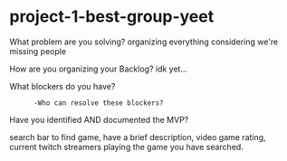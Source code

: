 # project-1-best-group-yeet

What problem are you solving?
organizing everything considering we're missing people

How are you organizing your Backlog?
idk yet...

What blockers do you have?


          -Who can resolve these blockers?
          

Have you identified AND documented the MVP?

search bar to find game, have a brief description, video game rating, current twitch streamers playing the game you have searched.